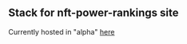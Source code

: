 ## Stack for nft-power-rankings site
Currently hosted in "alpha" [here](https://nft-power-rankings-nil.surge.sh/)